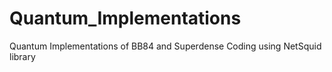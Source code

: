 # Quantum_Implementations
Quantum Implementations of BB84 and Superdense Coding using NetSquid library

